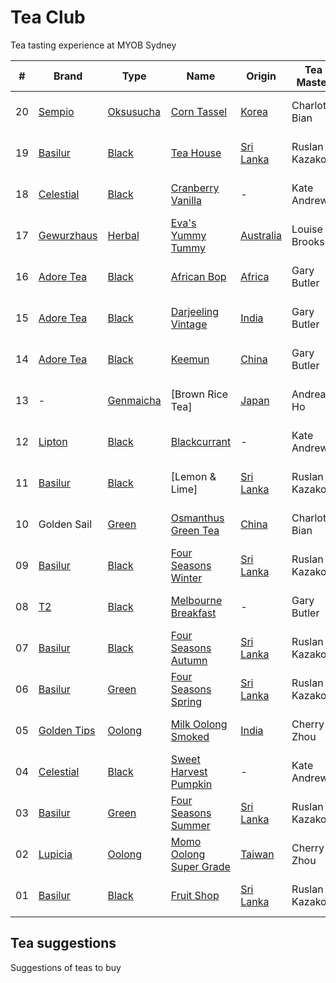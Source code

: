 # Tea Club 
Tea tasting experience at MYOB Sydney

| #  | Brand         | Type        | Name                      | Origin      | Tea Master     | Date     |
|----|---------------|-------------|---------------------------|-------------|----------------|----------|
| 20 | [Sempio]      | [Oksusucha] | [Corn Tassel]             | [Korea]     | Charlotte Bian | 15-07-16 |
| 19 | [Basilur]     | [Black]     | [Tea House]               | [Sri Lanka] | Ruslan Kazakov | 14-07-16 |
| 18 | [Celestial]   | [Black]     | [Cranberry Vanilla]       | -           | Kate Andrews   | 13-07-16 |
| 17 | [Gewurzhaus]  | [Herbal]    | [Eva's Yummy Tummy]       | [Australia] | Louise Brooks  | 12-07-16 |
| 16 | [Adore Tea]   | [Black]     | [African Bop]             | [Africa]    | Gary Butler    | 11-07-16 |
| 15 | [Adore Tea]   | [Black]     | [Darjeeling Vintage]      | [India]     | Gary Butler    | 08-07-16 |
| 14 | [Adore Tea]   | [Black]     | [Keemun]                  | [China]     | Gary Butler    | 07-07-16 |
| 13 | -             | [Genmaicha] | [Brown Rice Tea]          | [Japan]     | Andrea Ho      | 07-07-16 |
| 12 | [Lipton]      | [Black]     | [Blackcurrant]            | -           | Kate Andrews   | 06-07-16 |
| 11 | [Basilur]     | [Black]     | [Lemon & Lime]            | [Sri Lanka] | Ruslan Kazakov | 01-07-16 |
| 10 | Golden Sail   | [Green]     | [Osmanthus Green Tea]     | [China]     | Charlotte Bian | 30-06-16 |
| 09 | [Basilur]     | [Black]     | [Four Seasons Winter]     | [Sri Lanka] | Ruslan Kazakov | 29-06-16 |
| 08 | [T2]          | [Black]     | [Melbourne Breakfast]     | -           | Gary Butler    | 28-06-16 |
| 07 | [Basilur]     | [Black]     | [Four Seasons Autumn]     | [Sri Lanka] | Ruslan Kazakov | 27-06-16 |
| 06 | [Basilur]     | [Green]     | [Four Seasons Spring]     | [Sri Lanka] | Ruslan Kazakov | 24-06-16 |
| 05 | [Golden Tips] | [Oolong]    | [Milk Oolong Smoked]      | [India]     | Cherry Zhou    | 23-06-16 |
| 04 | [Celestial]   | [Black]     | [Sweet Harvest Pumpkin]   | -           | Kate Andrews   | 22-06-16 |
| 03 | [Basilur]     | [Green]     | [Four Seasons Summer]     | [Sri Lanka] | Ruslan Kazakov | 21-06-16 |
| 02 | [Lupicia]     | [Oolong]    | [Momo Oolong Super Grade] | [Taiwan]    | Cherry Zhou    | 20-06-16 |
| 01 | [Basilur]     | [Black]     | [Fruit Shop]              | [Sri Lanka] | Ruslan Kazakov | 20-06-16 |

## Tea suggestions
Suggestions of teas to buy

<!-- Brand -->
[Adore Tea]: http://adoretea.com.au
[Basilur]: http://www.basilurshop.com.au
[Celestial]: http://www.celestialseasonings.com
[Gewurzhaus]: http://www.gewurzhaus.com.au
[Golden Tips]: http://www.goldentipstea.com
[Lipton]: http://www.liptontea.com
[Lupicia]: http://www.lupicia.com.au
[Sempio]: http://www.sempio.com
[T2]: http://www.t2tea.com

<!-- Name -->
[Corn Tassel]: http://www.sempio.com/eng/products/View.asp?mc=020101&cate1=PDZZ&cate2=PDZZ4
[Tea House]: http://www.basilurshop.com.au/basilur/festive-collection-100g-lt-tea-house
[Cranberry Vanilla]: http://www.celestialseasonings.com/products/herbal/cranberry-vanilla-wonderland
[Eva's Yummy Tummy]: http://www.gewurzhaus.com.au/evas_yummy_tummy_tea
[African Bop]: http://adoretea.com.au/African-BOP-Teza-Estate.html
[Darjeeling Vintage]: http://adoretea.com.au/Black/Black-Tea/Darjeeling-Vintage.html
[Keemun]: http://adoretea.com.au/Black/Black-Tea/Keemun.html
[Blackcurrant]: http://www.made-in-scandinavian.com/store/p1064/Lipton_Blackcurrant_20_-Tea_Bags_%2F_Pack_Made_in_Europe.html
[Magic Fruits Lemon & Lime]: http://www.basilurshop.com.au/magic-fruits-packet-lt-lemon-lime-100g
[Osmanthus Green Tea]: http://www.teaspring.com/Osmanthus-Flower.asp
[Four Seasons Winter]: http://www.basilurtea.com.au/tea_collection/four_seasons/four-seasons-t-caddy-lt-winter-tea-125g.html
[Melbourne Breakfast]: http://www.t2tea.com/en/au/tea/melbourne-breakfast-loose-leaf-gift-cube-T125AE023.html
[Four Seasons Autumn]: http://www.basilurtea.com.au/tea_collection/four_seasons/four-seasons-t-caddy-lt-autumn-tea-125g.html
[Four Seasons Spring]: http://www.basilurshop.com.au/four-seasons-t-caddy-lt-spring-tea-125g
[Milk Oolong Smoked]: http://goldentipstea.com/products/milk-oolong
[Sweet Harvest Pumpkin]: http://www.celestialseasonings.com/products/black/sweet-harvest-pumpkin
[Four Seasons Summer]: http://www.basilurtea.com.au/tea_collection/four_seasons/four-seasons-packet-lt-summer-tea-100g.html
[Momo Oolong Super Grade]: https://usa.lupicia.com/category/select/cid/308/pid/9383/language/en
[Fruit Shop]: http://www.basilurshop.com.au/basilur/festive-collection-100g-lt-fruit-shop

<!-- Type -->
[Black]: https://en.wikipedia.org/wiki/Black_tea
[Genmaicha]: https://en.wikipedia.org/wiki/Genmaicha
[Green]: https://en.wikipedia.org/wiki/Green_tea
[Herbal]: https://en.wikipedia.org/wiki/Herbal_tea
[Oksusucha]: https://en.wikipedia.org/wiki/Oksusucha
[Oolong]: https://en.wikipedia.org/wiki/Oolong
[White]: https://en.wikipedia.org/wiki/White_tea

<!-- Origin -->
[Africa]: https://en.wikipedia.org/wiki/Africa
[Australia]: https://en.wikipedia.org/wiki/Australia
[China]: https://en.wikipedia.org/wiki/China
[India]: https://en.wikipedia.org/wiki/India
[Japan]: https://en.wikipedia.org/wiki/Japan
[Korea]: https://en.wikipedia.org/wiki/Korea
[Sri Lanka]: https://en.wikipedia.org/wiki/Sri_Lanka
[Taiwan]: https://en.wikipedia.org/wiki/Taiwan
